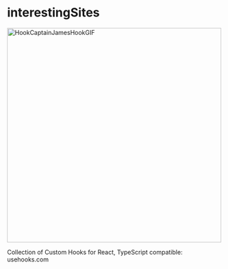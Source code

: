 # interestingSites

<img src="https://github.com/user-attachments/assets/aaabc344-8349-473d-8f6c-6c75ba1ed9ef" width="500" alt="HookCaptainJamesHookGIF">

Collection of Custom Hooks for React, TypeScript compatible: usehooks.com
